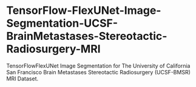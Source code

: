 # TensorFlow-FlexUNet-Image-Segmentation-UCSF-BrainMetastases-Stereotactic-Radiosurgery-MRI
TensorFlowFlexUNet Image Segmentation for The University of California San Francisco Brain Metastases Stereotactic Radiosurgery (UCSF-BMSR) MRI Dataset.
